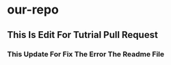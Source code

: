 # our-repo

## This Is Edit For Tutrial Pull Request
### This Update For Fix The Error The Readme File 
